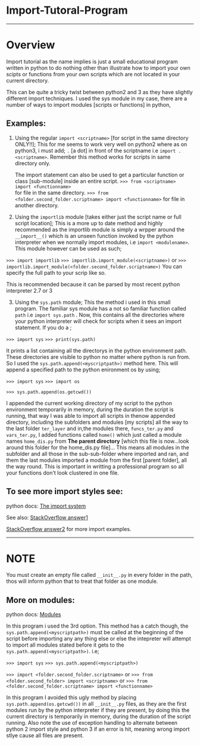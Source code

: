 # Import-Tutoral-Program
***

# Overview

Import tutorial as the name implies is just a small educational program written in python to do nothing other than 
illustrate how to import your own scipts or functions from your own scripts which are not located in your current
directory. 

This can be quite a tricky twist between python2 and 3 as they have slightly different import techniques.
I used the sys module in my case, there are a number of ways to import modules [scripts or functions] in python,

## Examples:

1. Using the regular `import <scriptname>` [for script in the same directory ONLY!!];
	This for me seems to work very well on python2 where as on python3, i must add;
	`.` [a dot] in front of the scriptname i.e `import .<scriptname>`. Remember this method works for scripts in
	same directory only.

	The import statement can also be used to get a particular function or class [sub-module] inside an entire script.
`>>> from <scriptname> import <functionname>`   
for file in the same directory.
`>>> from <folder.second_folder.scriptname> import <functionname>`
for file in another directory.


2. Using the `importlib` module [takes either just the script name or full script location];
	This is a more up to date method and highly recommended as the importlib module is simply a wrpper around the 
	`__import__()` which is an unseen function invoked by the python interpreter when we normally import modules,
	i.e `import <modulename>`. This module however can be used as such;

`>>> import importlib`
`>>> importlib.import_module(<scriptname>)`
or
`>>> importlib.import_module(<folder.second_folder.scriptname>)`
You can specify the full path to your scrip like so.

This is recommended because it can be parsed by most recent python interpreter 2.7 or 3

3. Using the `sys.path` module;
	This the method i used in this small program. The familiar sys module has a not so familiar function called `path`
	i.e `import sys.path` . Now, this contains all the directories where your python interpreter will check for scripts
	when it sees an import statement. If you do a ;

`>>> import sys`
`>>> print(sys.path)`

It prints a list containing all the directorys in the python environment path. These directories are
	visible to python no matter where python is run from. So I used the `sys.path.append(<myscriptpath>)` method here. This will
	append a specified path to the python enironment os by using;

`>>> import sys`
`>>> import os`

`>>> sys.path.append(os.getcwd())`

I appended the current working directory of my script to the python environment temporarily in memory, during the duration the script is running, that way I was able to import all scripts in thenow appended directory, including the subfolders and modules [my scripts] all the way to the last folder `ter_layer` and in,the modules there, `funcs_ter.py` and `vars_ter.py`, I added functions called `home()` which just called a module names `home_dis.py` from **The parent directory** [which this file is now...look around this folder for the home_dis.py file]... This means all modules in the subfolder and all those in the sub-sub-folder where imported and ran, and them the last modules imported a module from the first [parent folder], all the way round. This is important in writting a professional program so all your functions don't look clustered in one file.


## To see more import styles see: 

python docs: [The import system](https://docs.python.org/3/reference/import.html)

See also: 
[StackOverflow answer1](https://stackoverflow.com/questions/2349991/how-to-import-other-python-files)   

[StackOverflow answer2](https://stackoverflow.com/questions/28231738/import-vs-import-vs-importlib-import-module) for more import examples.
***

# NOTE  

You must create an empty file called `__init__.py` in every folder in the path, thos will inform
python that to treat that folder as one module. 

## More on modules:

python docs: [Modules](https://docs.python.org/2/tutorial/modules.html)

In this program i used the 3rd option. This method has a catch though, the `sys.path.append(<myscriptpath>)` must be called at the beginning of the script before importing any any thing else or else the intepreter will attempt to import all modules stated before it gets to the 
`sys.path.append(<myscriptpath>)`. i.e;

`>>> import sys`
`>>> sys.path.append(<myscriptpath>)`

`>>> import <folder.second_folder.scriptname>`
or
`>>> from <folder.second_folder> import <scriptname>`
or
`>>> from <folder.second_folder.scriptname> import <functionname>`

In this program I avoided this ugly method by placing `sys.path.append(os.getcwd())` in all `__init__.py` files, as they are the first 
modules run by the python interpreter if they are present, by doing this the current directory is temporarily in memory, during the duration of the script running. Also note the use of exception handling to alternate between python 2 import style and python 3 if an error is hit, meaning wrong import stlye cause all files are present. 
